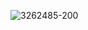 ![3262485-200](https://user-images.githubusercontent.com/99645345/168412965-72dfa466-4c71-45dc-b203-bebebf203310.png)
